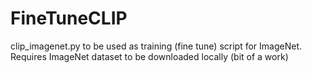 # FineTuneCLIP

clip_imagenet.py to be used as training (fine tune) script for ImageNet. 
Requires ImageNet dataset to be downloaded locally (bit of a work)
